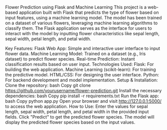 Flower Prediction using Flask and Machine Learning
This project is a web-based application built with Flask that predicts the type of flower based on input features, using a machine learning model. The model has been trained on a dataset of various flowers, leveraging machine learning algorithms to classify them. The Flask application serves as the interface for users to interact with the model by inputting flower characteristics like sepal length, sepal width, petal length, and petal width.

Key Features:
Flask Web App: Simple and interactive user interface to input flower data.
Machine Learning Model: Trained on a dataset (e.g., Iris dataset) to predict flower species.
Real-time Prediction: Instant classification results based on user input.
Technologies Used:
Flask: For building the web application.
Machine Learning (scikit-learn): For training the predictive model.
HTML/CSS: For designing the user interface.
Python: For backend development and model implementation.
Setup & Installation:
Clone the repository:
bash
Copy
git clone https://github.com/yourusername/flower-prediction.git
Install the necessary dependencies:
bash
Copy
pip install -r requirements.txt
Run the Flask app:
bash
Copy
python app.py
Open your browser and visit http://127.0.0.1:5000/ to access the web application.
How to Use:
Enter the values for sepal length, sepal width, petal length, and petal width in the provided input fields.
Click "Predict" to get the predicted flower species.
The model will display the predicted flower species based on the input values.





